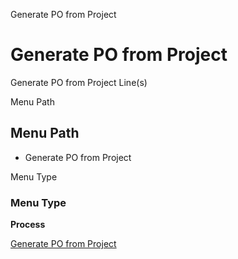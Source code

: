 
Generate PO from Project
# Generate PO from Project


Generate PO from Project Line(s)

Menu Path
## Menu Path



- Generate PO from Project

Menu Type
### Menu Type

**Process**


[Generate PO from Project](functional-guide/process/process-c_project_generatepo.md)